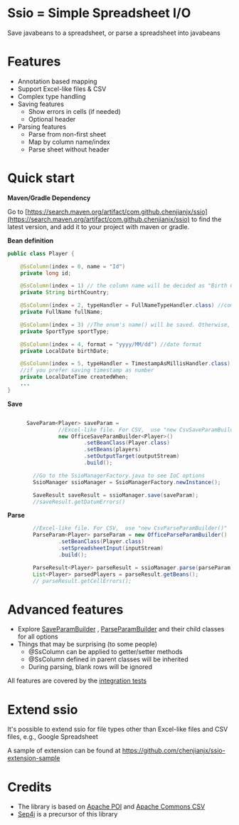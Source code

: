 # Ssio = Simple Spreadsheet I/O

Save javabeans to a spreadsheet, or parse a spreadsheet into javabeans

# Features
* Annotation based mapping
* Support Excel-like files & CSV 
* Complex type handling 
* Saving features
  * Show errors in cells (if needed) 
  * Optional header 
* Parsing features
  * Parse from non-first sheet
  * Map by column name/index
  * Parse sheet without header 
  
# Quick start

**Maven/Gradle Dependency** 

Go to [https://search.maven.org/artifact/com.github.chenjianjx/ssio](https://search.maven.org/artifact/com.github.chenjianjx/ssio) to find the latest version, and add it to your project with maven or gradle.  


**Bean definition** 

```java
public class Player {

    @SsColumn(index = 0, name = "Id")
    private long id;

    @SsColumn(index = 1) // the column name will be decided as "Birth Country"
    private String birthCountry;

    @SsColumn(index = 2, typeHandler = FullNameTypeHandler.class) //complex prop type
    private FullName fullName;

    @SsColumn(index = 3) //The enum's name() will be saved. Otherwise, use a typeHandler
    private SportType sportType;

    @SsColumn(index = 4, format = "yyyy/MM/dd") //date format
    private LocalDate birthDate;

    @SsColumn(index = 5, typeHandler = TimestampAsMillisHandler.class)
    //if you prefer saving timestamp as number
    private LocalDateTime createdWhen;
    ...
}
```

**Save** 
```java

      SaveParam<Player> saveParam =
                //Excel-like file. For CSV,  use "new CsvSaveParamBuilder()"
                new OfficeSaveParamBuilder<Player>()  
                        .setBeanClass(Player.class)
                        .setBeans(players)
                        .setOutputTarget(outputStream)
                        .build();

        //Go to the SsioManagerFactory.java to see IoC options
        SsioManager ssioManager = SsioManagerFactory.newInstance();

        SaveResult saveResult = ssioManager.save(saveParam);
        //saveResult.getDatumErrors()

```

**Parse**
```java
        //Excel-like file. For CSV,  use "new CsvParseParamBuilder()"
        ParseParam<Player> parseParam = new OfficeParseParamBuilder()
                .setBeanClass(Player.class)
                .setSpreadsheetInput(inputStream)
                .build();

        ParseResult<Player> parseResult = ssioManager.parse(parseParam);
        List<Player> parsedPlayers = parseResult.getBeans();
        // parseResult.getCellErrors();

```  

# Advanced features

* Explore [SaveParamBuilder](src/main/java/org/ssio/api/external/save/SaveParamBuilder.java) , [ParseParamBuilder](src/main/java/org/ssio/api/external/parse/ParseParamBuilder.java) and their child classes for all options
* Things that may be surprising (to some people)
  * @SsColumn can be applied to getter/setter methods
  * @SsColumn defined in parent classes will be inherited
  * During parsing, blank rows will be ignored

All features are covered by the [integration tests](/src/test/java/org/ssio/integrationtest/cases)
  
# Extend ssio
It's possible to extend ssio for file types other than Excel-like files and CSV files, e.g., Google Spreadsheet

A sample of extension can be found at https://github.com/chenjianjx/ssio-extension-sample
    

# Credits
* The library is based on [Apache POI](https://poi.apache.org/) and [Apache Commons CSV](https://commons.apache.org/proper/commons-csv/index.html)
* [Sep4j](https://github.com/chenjianjx/sep4j) is a precursor of this library
